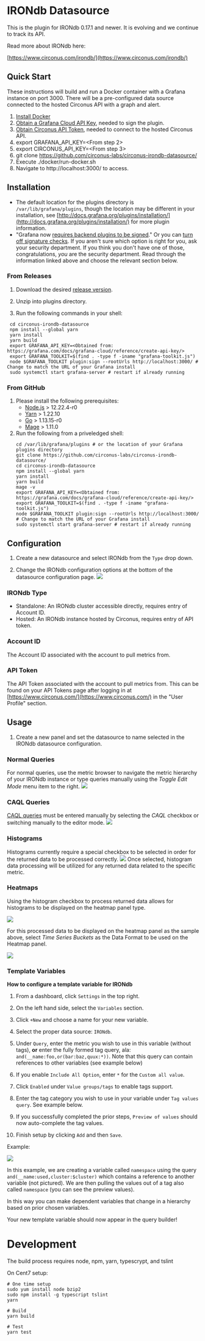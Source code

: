 # IRONdb Datasource

This is the plugin for IRONdb 0.17.1 and newer. It is evolving and we continue to track its API.

Read more about IRONdb here:

[https://www.circonus.com/irondb/](https://www.circonus.com/irondb/)

## Quick Start
These instructions will build and run a Docker container with a Grafana instance on port 3000. There will be a pre-configured data source connected to the hosted Circonus API with a graph and alert.

1. [Install Docker](https://docs.docker.com/get-docker/)
2. [Obtain a Grafana Cloud API Key](https://grafana.com/docs/grafana-cloud/reference/create-api-key/),  needed to sign the plugin.
3. [Obtain Circonus API Token](https://docs.circonus.com/circonus/integrations/api/api-tokens/), needed to connect to the hosted Circonus API.
4. export GRAFANA_API_KEY=<From step 2>
5. export CIRCONUS_API_KEY=<From step 3>
6. git clone https://github.com/circonus-labs/circonus-irondb-datasource/
7. Execute ./docker/run-docker.sh
8. Navigate to http://localhost:3000/ to access.

## Installation
* The default location for the plugins directory is `/var/lib/grafana/plugins`, though the location may be different in your installation, see [http://docs.grafana.org/plugins/installation/](http://docs.grafana.org/plugins/installation/) for more plugin information.
* "Grafana now [requires backend plugins to be signed](https://grafana.com/docs/grafana/latest/installation/upgrading/#backend-plugins)." Or you can [turn off signature checks](https://grafana.com/docs/grafana/latest/plugins/plugin-signatures/#allow-unsigned-plugins). If you aren't sure which option is right for you, ask your security department. If you think you don't have one of those, congratulations, *you* are the security department. Read through the information linked above and choose the relevant section below.

### From Releases
1. Download the desired [release version](https://github.com/circonus-labs/circonus-irondb-datasource/releases).

2. Unzip into plugins directory.

3. Run the following commands in your shell:
  ```shell
   cd circonus-irondb-datasource
   npm install --global yarn
   yarn install
   yarn build
   export GRAFANA_API_KEY=<Obtained from: https://grafana.com/docs/grafana-cloud/reference/create-api-key/>
   export GRAFANA_TOOLKIT=$(find . -type f -iname "grafana-toolkit.js")
   node $GRAFANA_TOOLKIT plugin:sign --rootUrls http://localhost:3000/ # Change to match the URL of your Grafana install
   sudo systemctl start grafana-server # restart if already running
   ```

### From GitHub
1. Please install the following prerequisites:
   *    [Node.js](https://nodejs.org/en/download/) > 12.22.4-r0
   *    [Yarn](https://www.npmjs.com/package/yarn) > 1.22.10
   *    [Go](https://golang.org/doc/install) > 1.13.15-r0
   *    [Mage](https://github.com/magefile/mage) > 1.11.0
2. Run the following from a priveledged shell:
   ```shell
   cd /var/lib/grafana/plugins # or the location of your Grafana plugins directory
   git clone https://github.com/circonus-labs/circonus-irondb-datasource/
   cd circonus-irondb-datasource
   npm install --global yarn
   yarn install
   yarn build
   mage -v
   export GRAFANA_API_KEY=<Obtained from: https://grafana.com/docs/grafana-cloud/reference/create-api-key/>
   export GRAFANA_TOOLKIT=$(find . -type f -iname "grafana-toolkit.js")
   node $GRAFANA_TOOLKIT plugin:sign --rootUrls http://localhost:3000/ # Change to match the URL of your Grafana install
   sudo systemctl start grafana-server # restart if already running
   ```

## Configuration

1. Create a new datasource and select IRONdb from the `Type` drop down.

2. Change the IRONdb configuration options at the bottom of the datasource configuration page.
![](img/irondb-datasource-configuration.png)

### IRONdb Type
* Standalone: An IRONdb cluster accessible directly, requires entry of Account ID.
* Hosted: An IRONdb instance hosted by Circonus, requires entry of API token.
 
### Account ID
The Account ID associated with the account to pull metrics from.

### API Token
The API Token associated with the account to pull metrics from. This can be found on your API Tokens page after logging in at [https://www.circonus.com/](https://www.circonus.com/) in the "User Profile" section.

## Usage

1. Create a new panel and set the datasource to name selected in the IRONdb datasource configuration.

### Normal Queries
For normal queries, use the metric browser to navigate the metric hierarchy of your IRONdb instance or type queries manually using the *Toggle Edit Mode* menu item to the right.
![](img/irondb-graph-metric-browser.png)

### CAQL Queries
[CAQL queries](https://login.circonus.com/resources/docs/user/CAQL.html) must be entered manually by selecting the *CAQL* checkbox or switching manually to the editor mode.
![](img/irondb-graph-caql-editor.png)

### Histograms
Histograms currently require a special checkbox to be selected in order for the returned data to be processed correctly.
![](img/irondb-graph-metric-browser.png)
Once selected, histogram data processing will be utilized for any returned data related to the specific metric.

### Heatmaps
Using the histogram checkbox to process returned data allows for histograms to be displayed on the heatmap panel type.

![](img/irondb-heatmap-sample.png)

For this processed data to be displayed on the heatmap panel as the sample above, select *Time Series Buckets* as the Data Format to be used on the Heatmap panel.

![](img/irondb-heatmap-tsbuckets.png)

### Template Variables

**How to configure a template variable for IRONdb**

1. From a dashboard, click `Settings` in the top right.
  
1. On the left hand side, select the `Variables` section.
  
1. Click `+New` and choose a name for your new variable.
  
1. Select the proper data source: `IRONdb`.
  
1. Under `Query`, enter the metric you wish to use in this variable (without tags), **or** enter the fully formed tag query, ala: `and(__name:foo,or(bar:baz,quux:*))`.  Note that this query can contain references to other variables (see example below)
  
1. If you enable `Include All Option`, enter `*` for the `Custom all value`.
  
1. Click `Enabled` under `Value groups/tags` to enable tags support.
  
1. Enter the tag category you wish to use in your variable under `Tag values query`.  See example below.
  
1. If you successfully completed the prior steps, `Preview of values` should now auto-complete the tag values.
  
1. Finish setup by clicking `Add` and then `Save`.

Example:

![](img/irondb-variable-config.png)

In this example, we are creating a variable called `namespace` using the query `and(__name:used,cluster:$cluster)` which contains a reference to another variable (not pictured).  We are then pulling the values out of a tag also called `namespace` (you can see the preview values).

In this way you can make dependent variables that change in a hierarchy based on prior chosen variables.
  
Your new template variable should now appear in the query builder!

# Development

The build process requires node, npm, yarn, typescrypt, and tslint

On Cent7 setup:

```
# One time setup
sudo yum install node bzip2
sudo npm install -g typescript tslint
yarn

# Build
yarn build

# Test
yarn test
```
